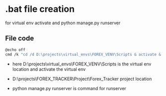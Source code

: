 
# .bat file creation 

for virtual env activate and python manage.py runserver

## File code


```bash
@echo off
cmd /k "cd /d D:\projects\virtual_envs\FOREX_VENV\Scripts & activate & cd /d    D:\projects\FOREX_TRACKER\Project\Forex_Tracker & python manage.py runserver" 

```


- here D:\projects\virtual_envs\FOREX_VENV\Scripts is the virtual env location and activate the virtual env

- D:\projects\FOREX_TRACKER\Project\Forex_Tracker project location 

- python manage.py runserver is command for runserver


